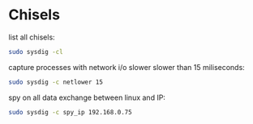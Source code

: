 # Chisels

list all chisels:
```bash
sudo sysdig -cl
```

capture processes with network i/o slower slower than 15 miliseconds:
```bash
sudo sysdig -c netlower 15
```

spy on all data exchange between linux and IP:
```bash
sudo sysdig -c spy_ip 192.168.0.75
```



